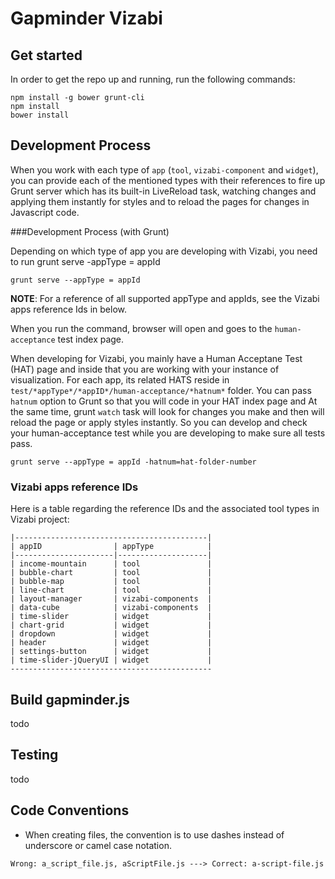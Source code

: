 Gapminder Vizabi
==============

## Get started
In order to get the repo up and running, run the following commands:

    npm install -g bower grunt-cli
    npm install
    bower install

## Development Process

When you work with each type of `app` (`tool`, `vizabi-component` and `widget`), you can provide each of the
mentioned types with their references to fire up Grunt server which has its built-in LiveReload task, watching changes
and applying them instantly for styles and to reload the pages for changes in Javascript code.

###Development Process (with Grunt)

Depending on which type of app you are developing with Vizabi, you need to run grunt serve -appType = appId

    grunt serve --appType = appId

**NOTE**: For a reference of all supported appType and appIds, see the Vizabi apps reference Ids in below.


When you run the command, browser will open and goes to the `human-acceptance` test index page.


When developing for Vizabi, you mainly have a Human Acceptane Test (HAT) page and inside that you are working with your instance of
visualization. For each app, its related HATS reside in `test/*appType*/*appID*/human-acceptance/*hatnum*` folder. You can pass `hatnum` option to Grunt so that you
will code in your HAT index page and  At the same time, grunt `watch` task will look for changes you make and then will reload the page or apply styles instantly. So you can develop and check your human-acceptance test while you are developing to make sure all tests pass.

    grunt serve --appType = appId -hatnum=hat-folder-number

### Vizabi apps reference IDs

Here is a table regarding the reference IDs and the associated tool types in Vizabi project:


    |-------------------------------------------|
    | appID                | appType            |
    |----------------------|--------------------|
    | income-mountain      | tool               |
    | bubble-chart         | tool               |
    | bubble-map           | tool               |
    | line-chart           | tool               |
    | layout-manager       | vizabi-components  |
    | data-cube            | vizabi-components  |
    | time-slider          | widget             |
    | chart-grid           | widget             |
    | dropdown             | widget             |
    | header               | widget             |
    | settings-button      | widget             |
    | time-slider-jQueryUI | widget             |
    ---------------------------------------------


## Build gapminder.js

todo

## Testing

todo

## Code Conventions
* When creating files, the convention is to use dashes instead of underscore or camel case notation.
```
Wrong: a_script_file.js, aScriptFile.js ---> Correct: a-script-file.js
```



